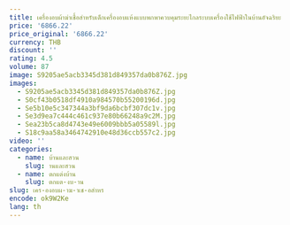 ```yaml
---
title: เครื่องอบผ้าฆ่าเชื้อสำหรับเด็กเครื่องอบแห้งแบบพกพาควบคุมระยะไกลระบบเครื่องใช้ไฟฟ้าในบ้านอัจฉริยะ
price: '6866.22'
price_original: '6866.22'
currency: THB
discount: ''
rating: 4.5
volume: 87
image: S9205ae5acb3345d381d849357da0b876Z.jpg
images:
  - S9205ae5acb3345d381d849357da0b876Z.jpg
  - S0cf43b0518df4910a984570b55200196d.jpg
  - Se5b10e5c347344a3bf9da6bcbf307dc1v.jpg
  - Se3d9ea7c444c461c937e80b66248a9c2M.jpg
  - Sea23b5ca8d4743e49e6009bbb5a05589l.jpg
  - S18c9aa58a3464742910e48d36ccb557c2.jpg
video: ''
categories:
  - name: บ้านและสวน
    slug: านและสวน
  - name: ตกแต่งบ้าน
    slug: ตกแต-งบ-าน
slug: เคร-องอบผ-าฆ-าเช-อสำหร
encode: ok9W2Ke
lang: th
---
```

  